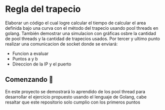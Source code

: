 # Regla del trapecio

Elaborar un código el cual logre calcular el tiempo de calcular el area definida bajo una curva con el método del trapecio usando pool threads en golang.
También demostrar una simulacion con gráficas osbre la cantidad de pool threads y la cantidad de trapecios usados.
Por tercer y ultimo punto realizar una comunicacion de socket donde se enviará:
  - Funcion a evaluar
  - Puntos a y b 
  - Direccion de la IP y el puerto

## Comenzando 🚀

En este proyecto se demostrará lo aprendido de los pool thread para desarrollar el ejercicio propuesto usando el lenguaje de Golang, cabe resaltar que este repositorio solo cumplio con los primeros puntos
